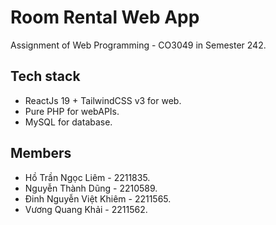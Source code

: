 # Room Rental Web App

Assignment of Web Programming - CO3049 in Semester 242.

## Tech stack
- ReactJs 19 + TailwindCSS v3 for web.
- Pure PHP for webAPIs.
- MySQL for database.

## Members
- Hồ Trần Ngọc Liêm - 2211835.
- Nguyễn Thành Dũng - 2210589.
- Đinh Nguyễn Việt Khiêm - 2211565.
- Vương Quang Khải - 2211562.

